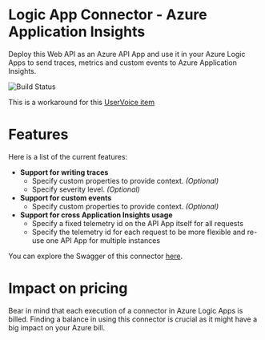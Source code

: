 # Logic App Connector - Azure Application Insights
Deploy this Web API as an Azure API App and use it in your Azure Logic Apps to send traces, metrics and custom events to Azure Application Insights.

![Build Status](https://tomkerkhove.visualstudio.com/_apis/public/build/definitions/c8608c00-3475-43b1-944b-c86b95825768/7/badge)

This is a workaround for this [UserVoice item](https://feedback.azure.com/forums/287593-logic-apps/suggestions/16833526-supporting-ai-for-logic-apps)

# Features
Here is a list of the current features:

- **Support for writing traces**
	- Specify custom properties to provide context. *(Optional)*
	- Specify severity level. *(Optional)*
- **Support for custom events**
	- Specify custom properties to provide context. *(Optional)*
- **Support for cross Application Insights usage**
	- Specify a fixed telemetry id on the API App itself for all requests
	- Specify the telemetry id for each request to be more flexible and re-use one API App for multiple instances

You can explore the Swagger of this connector [here](https://application-insights-connector.azurewebsites.net/swagger/).

# Impact on pricing
Bear in mind that each execution of a connector in Azure Logic Apps is billed. Finding a balance in using this connector is crucial as it might have a big impact on your Azure bill.